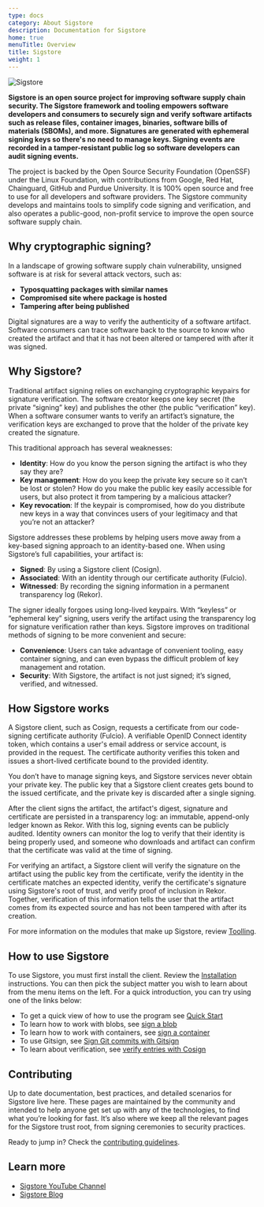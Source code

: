 ```yaml
---
type: docs
category: About Sigstore
description: Documentation for Sigstore
home: true
menuTitle: Overview
title: Sigstore
weight: 1
---
```


![Sigstore](sigstore-logo_horizontal-color.svg)

**Sigstore is an open source project for improving software supply chain security. The Sigstore framework and tooling empowers software developers and consumers to securely sign and verify software artifacts such as release files, container images, binaries, software bills of materials (SBOMs), and more. Signatures are generated with ephemeral signing keys so there's no need to manage keys. Signing events are recorded in a tamper-resistant public log so software developers can audit signing events.**

The project is backed by the Open Source Security Foundation (OpenSSF) under the Linux Foundation, with contributions from Google, Red Hat, Chainguard, GitHub and Purdue University. It is 100% open source and free to use for all developers and software providers. The Sigstore community develops and maintains tools to simplify code signing and verification, and also operates a public-good, non-profit service to improve the open source software supply chain.

## Why cryptographic signing?

In a landscape of growing software supply chain vulnerability, unsigned software is at risk for several attack vectors, such as:

- **Typosquatting packages with similar names**
- **Compromised site where package is hosted**
- **Tampering after being published**

Digital signatures are a way to verify the authenticity of a software artifact. Software consumers can trace software back to the source to know who created the artifact and that it has not been altered or tampered with after it was signed.

## Why Sigstore?

Traditional artifact signing relies on exchanging cryptographic keypairs for signature verification. The software creator keeps one key secret (the private “signing” key) and publishes the other (the public “verification” key). When a software consumer wants to verify an artifact’s signature, the verification keys are exchanged to prove that the holder of the private key created the signature.

This traditional approach has several weaknesses:

- **Identity**: How do you know the person signing the artifact is who they say they are?
- **Key management**: How do you keep the private key secure so it can’t be lost or stolen? How do you make the public key easily accessible for users, but also protect it from tampering by a malicious attacker?
- **Key revocation**: If the keypair is compromised, how do you distribute new keys in a way that convinces users of your legitimacy and that you’re not an attacker?

Sigstore addresses these problems by helping users move away from a key-based signing approach to an identity-based one. When using Sigstore’s full capabilities, your artifact is:

- **Signed**: By using a Sigstore client (Cosign).
- **Associated**: With an identity through our certificate authority (Fulcio).
- **Witnessed**: By recording the signing information in a permanent transparency log (Rekor).

The signer ideally forgoes using long-lived keypairs. With “keyless” or “ephemeral key” signing, users verify the artifact using the transparency log for signature verification rather than keys. Sigstore improves on traditional methods of signing to be more convenient and secure:

- **Convenience**: Users can take advantage of convenient tooling, easy container signing, and can even bypass the difficult problem of key management and rotation.
- **Security**: With Sigstore, the artifact is not just signed; it’s signed, verified, and witnessed.

## How Sigstore works

A Sigstore client, such as Cosign, requests a certificate from our code-signing certificate authority (Fulcio). A verifiable OpenID Connect identity token, which contains a user's email address or service account, is provided in the request. The certificate authority verifies this token and issues a short-lived certificate bound to the provided identity.

You don’t have to manage signing keys, and Sigstore services never obtain your private key. The public key that a Sigstore client creates gets bound to the issued certificate, and the private key is discarded after a single signing.

After the client signs the artifact, the artifact's digest, signature and certificate are persisted in a transparency log: an immutable, append-only ledger known as Rekor. With this log, signing events can be publicly audited. Identity owners can monitor the log to verify that their identity is being properly used, and someone who downloads and artifact can confirm that the certificate was valid at the time of signing.

For verifying an artifact, a Sigstore client will verify the signature on the artifact using the public key from the certificate, verify the identity in the certificate matches an expected identity, verify the certificate's signature using Sigstore's root of trust, and verify proof of inclusion in Rekor. Together, verification of this information tells the user that the artifact comes from its expected source and has not been tampered with after its creation.

For more information on the modules that make up Sigstore, review [Toolling](/about/tooling/).

## How to use Sigstore

To use Sigstore, you must first install the client. Review the [Installation](docs/system_config/installation/) instructions. You can then pick the subject matter you wish to learn about from the menu items on the left. For a quick introduction, you can try using one of the links below:

- To get a quick view of how to use the program see [Quick Start](/signing/quickstart/)
- To learn how to work with blobs, see [sign a blob](/signing/signing_with_blobs/)
- To learn how to work with containers, see [sign a container](/signing/signing_with_containers/)
- To use Gitsign, see [Sign Git commits with Gitsign](/signing/gitsign/)
- To learn about verification, see [verify entries with Cosign](/verifying/verify/)

## Contributing

Up to date documentation, best practices, and detailed scenarios for Sigstore live here. These pages are maintained by the community and intended to help anyone get set up with any of the technologies, to find what you’re looking for fast. It’s also where we keep all the relevant pages for the Sigstore trust root, from signing ceremonies to security practices.

Ready to jump in? Check the [contributing guidelines](/about/contributing/).

## Learn more

- [Sigstore YouTube Channel](https://www.youtube.com/@projectsigstore)
- [Sigstore Blog](https://blog.sigstore.dev/)
